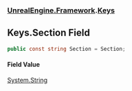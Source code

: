 ### [UnrealEngine.Framework](UnrealEngine_Framework.md 'UnrealEngine.Framework').[Keys](Keys.md 'UnrealEngine.Framework.Keys')
## Keys.Section Field
```csharp
public const string Section = Section;
```
#### Field Value
[System.String](https://docs.microsoft.com/en-us/dotnet/api/System.String 'System.String')
